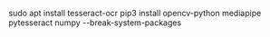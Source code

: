 sudo apt install tesseract-ocr
pip3 install opencv-python mediapipe pytesseract numpy --break-system-packages
